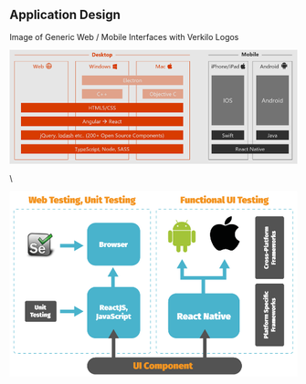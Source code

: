 ## Application Design

Image of Generic Web / Mobile Interfaces with Verkilo Logos

![Lorem ipsum dolor sit amet](./media/react-stack.png)

\\

![Lorem ipsum dolor sit amet](./media/react-crossplatform.png)
